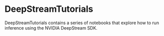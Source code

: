 # DeepStreamTutorials
DeepStreamTutorials contains a series of notebooks that explore how to run inference using the NVIDIA DeepStream SDK. 
